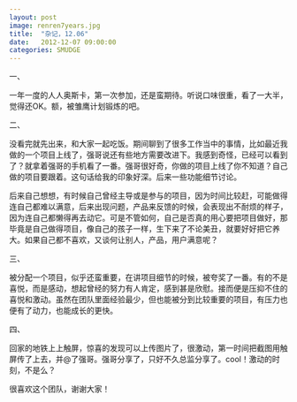 ```yaml
---
layout: post
image: renren7years.jpg
title:  "杂记，12.06"
date:   2012-12-07 09:00:00
categories: SMUDGE
---
```


一、

一年一度的人人奥斯卡，第一次参加，还是蛮期待。听说口味很重，看了一大半，觉得还OK。额，被雏鹰计划锻炼的吧。


二、

没看完就先出来，和大家一起吃饭。期间聊到了很多工作当中的事情，比如最近我做的一个项目上线了，强哥说还有些地方需要改进下。我感到奇怪，已经可以看到了？就拿着强哥的手机看了一番。强哥很好奇，你做的项目上线了你不知道？自己做的项目要跟着。这句话给我的印象好深。后来一些功能细节讨论。

后来自己想想，有时候自己曾经主导或是参与的项目，因为时间比较赶，可能做得连自己都难以满意，后来出现问题，产品来反馈的时候，会表现出不耐烦的样子，因为连自己都懒得再去动它。可是不管如何，自己是否真的用心要把项目做好，那毕竟是自己做得项目，像自己的孩子一样，生下来了不论美丑，就要好好把它养大。如果自己都不喜欢，又谈何让别人，产品，用户满意呢？

三、

被分配一个项目，似乎还蛮重要，在讲项目细节的时候，被夸奖了一番。有的不是喜悦，而是感动，想起曾经的努力有人肯定，感到甚是欣慰。接而便是压抑不住的喜悦和激动。虽然在团队里面经验最少，但也能被分到比较重要的项目，有压力也便有了动力，也能成长的更快。

四、

回家的地铁上上触屏，惊喜的发现可以上传图片了，很激动，第一时间把截图用触屏传了上去，并@了强哥。强哥分享了，只好不久总监分享了。cool！激动的时刻，不是么？

很喜欢这个团队，谢谢大家！

